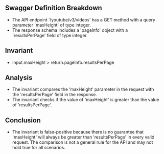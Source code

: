 ## Swagger Definition Breakdown
- The API endpoint '/youtube/v3/videos' has a GET method with a query parameter 'maxHeight' of type integer.
- The response schema includes a 'pageInfo' object with a 'resultsPerPage' field of type integer.

## Invariant
- input.maxHeight > return.pageInfo.resultsPerPage

## Analysis
- The invariant compares the 'maxHeight' parameter in the request with the 'resultsPerPage' field in the response.
- The invariant checks if the value of 'maxHeight' is greater than the value of 'resultsPerPage'.

## Conclusion
- The invariant is false-positive because there is no guarantee that 'maxHeight' will always be greater than 'resultsPerPage' in every valid request. The comparison is not a general rule for the API and may not hold true for all scenarios.

